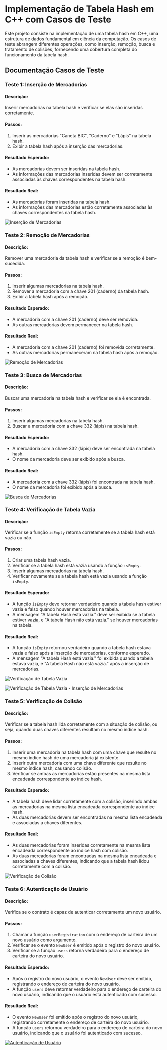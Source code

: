 # Implementação de Tabela Hash em C++ com Casos de Teste

Este projeto consiste na implementação de uma tabela hash em C++, uma estrutura de dados fundamental em ciência da computação. Os casos de teste abrangem diferentes operações, como inserção, remoção, busca e tratamento de colisões, fornecendo uma cobertura completa do funcionamento da tabela hash.

## Documentação Casos de Teste

### Teste 1: Inserção de Mercadorias

#### Descrição:
Inserir mercadorias na tabela hash e verificar se elas são inseridas corretamente.

#### Passos:
1. Inserir as mercadorias "Caneta BIC", "Caderno" e "Lápis" na tabela hash.
2. Exibir a tabela hash após a inserção das mercadorias.

#### Resultado Esperado:
- As mercadorias devem ser inseridas na tabela hash.
- As informações das mercadorias inseridas devem ser corretamente associadas às chaves correspondentes na tabela hash.

#### Resultado Real:
- As mercadorias foram inseridas na tabela hash.
- As informações das mercadorias estão corretamente associadas às chaves correspondentes na tabela hash.

![Inserção de Mercadorias](assets/image-1.png)

### Teste 2: Remoção de Mercadorias

#### Descrição:
Remover uma mercadoria da tabela hash e verificar se a remoção é bem-sucedida.

#### Passos:
1. Inserir algumas mercadorias na tabela hash.
2. Remover a mercadoria com a chave 201 (caderno) da tabela hash.
3. Exibir a tabela hash após a remoção.

#### Resultado Esperado:
- A mercadoria com a chave 201 (caderno) deve ser removida.
- As outras mercadorias devem permanecer na tabela hash.

#### Resultado Real:
- A mercadoria com a chave 201 (caderno) foi removida corretamente.
- As outras mercadorias permaneceram na tabela hash após a remoção.

![Remoção de Mercadorias](assets/image-2.png)

### Teste 3: Busca de Mercadorias

#### Descrição:
Buscar uma mercadoria na tabela hash e verificar se ela é encontrada.

#### Passos:
1. Inserir algumas mercadorias na tabela hash.
2. Buscar a mercadoria com a chave 332 (lápis) na tabela hash.

#### Resultado Esperado:
- A mercadoria com a chave 332 (lápis) deve ser encontrada na tabela hash.
- O nome da mercadoria deve ser exibido após a busca.

#### Resultado Real:
- A mercadoria com a chave 332 (lápis) foi encontrada na tabela hash.
- O nome da mercadoria foi exibido após a busca.

![Busca de Mercadorias](assets/image-3.png)

### Teste 4: Verificação de Tabela Vazia

#### Descrição:
Verificar se a função `isEmpty` retorna corretamente se a tabela hash está vazia ou não.

#### Passos:
1. Criar uma tabela hash vazia.
2. Verificar se a tabela hash está vazia usando a função `isEmpty`.
3. Inserir algumas mercadorias na tabela hash.
4. Verificar novamente se a tabela hash está vazia usando a função `isEmpty`.

#### Resultado Esperado:
- A função `isEmpty` deve retornar verdadeiro quando a tabela hash estiver vazia e falso quando houver mercadorias na tabela.
- A mensagem "A tabela Hash está vazia." deve ser exibida se a tabela estiver vazia, e "A tabela Hash não está vazia." se houver mercadorias na tabela.

#### Resultado Real:
- A função `isEmpty` retornou verdadeiro quando a tabela hash estava vazia e falso após a inserção de mercadorias, conforme esperado.
- A mensagem "A tabela Hash está vazia." foi exibida quando a tabela estava vazia, e "A tabela Hash não está vazia." após a inserção de mercadorias.

![Verificação de Tabela Vazia](assets/image-4.png)

![Verificação de Tabela Vazia - Inserção de Mercadorias](assets/image-5.png)

### Teste 5: Verificação de Colisão

#### Descrição:
Verificar se a tabela hash lida corretamente com a situação de colisão, ou seja, quando duas chaves diferentes resultam no mesmo índice hash.

#### Passos:
1. Inserir uma mercadoria na tabela hash com uma chave que resulte no mesmo índice hash de uma mercadoria já existente.
2. Inserir outra mercadoria com uma chave diferente que resulte no mesmo índice hash, causando colisão.
3. Verificar se ambas as mercadorias estão presentes na mesma lista encadeada correspondente ao índice hash.

#### Resultado Esperado:
- A tabela hash deve lidar corretamente com a colisão, inserindo ambas as mercadorias na mesma lista encadeada correspondente ao índice hash.
- As duas mercadorias devem ser encontradas na mesma lista encadeada e associadas a chaves diferentes.

#### Resultado Real:
- As duas mercadorias foram inseridas corretamente na mesma lista encadeada correspondente ao índice hash com colisão.
- As duas mercadorias foram encontradas na mesma lista encadeada e associadas a chaves diferentes, indicando que a tabela hash lidou corretamente com a colisão.

![Verificação de Colisão](assets/image-6.png)

### Teste 6: Autenticação de Usuário

#### Descrição:
Verifica se o contrato é capaz de autenticar corretamente um novo usuário.

#### Passos:
1. Chamar a função `userRegistration` com o endereço de carteira de um novo usuário como argumento.
2. Verificar se o evento `NewUser` é emitido após o registro do novo usuário.
3. Verificar se a função `users` retorna verdadeiro para o endereço de carteira do novo usuário.

#### Resultado Esperado:
- Após o registro do novo usuário, o evento `NewUser` deve ser emitido, registrando o endereço de carteira do novo usuário.
- A função `users` deve retornar verdadeiro para o endereço de carteira do novo usuário, indicando que o usuário está autenticado com sucesso.

#### Resultado Real:
- O evento `NewUser` foi emitido após o registro do novo usuário, registrando corretamente o endereço de carteira do novo usuário.
- A função `users` retornou verdadeiro para o endereço de carteira do novo usuário, indicando que o usuário foi autenticado com sucesso.

[![Autenticação de Usuário](https://img.youtube.com/GoJ-jguQhO4/maxresdefault.jpg)](https://www.youtube.com/watch?v=GoJ-jguQhO4)


